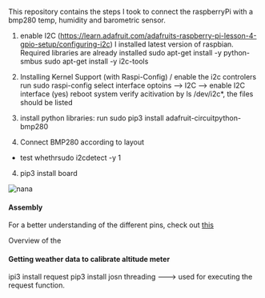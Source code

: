 
This repository contains the steps I took to connect the raspberryPi with a bmp280 temp, humidity and barometric sensor. 


1. enable I2C (https://learn.adafruit.com/adafruits-raspberry-pi-lesson-4-gpio-setup/configuring-i2c)
I installed latest version of raspbian. Required libraries are already installed
sudo apt-get install -y python-smbus
sudo apt-get install -y i2c-tools

2. Installing Kernel Support (with Raspi-Config) / enable the i2c controlers
run sudo raspi-config
select interface optoins --> I2C --> enable I2C interface (yes)
reboot system
verify acitivation by ls /dev/i2c*, the files should be listed

3. install python libraries:
run sudo pip3 install adafruit-circuitpython-bmp280

3. Connect BMP280 according to layout
- test whethrsudo i2cdetect -y 1


4. pip3 install board

![nana](https://learn.adafruit.com/assets/58619)


#### Assembly
For a better understanding of the different pins, check out [this](https://learn.adafruit.com/assets/58619)

Overview of the 

#### Getting weather data to calibrate altitude meter
ipi3 install request
pip3 install josn
threading ---> used for executing the request function. 
